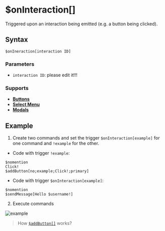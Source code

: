# $onInteraction[]
Triggered upon an interaction being emitted (e.g. a button being clicked).

## Syntax
```
$onIneraction[interaction ID]
```

### Parameters
- `interaction ID`: please edit it!!!

### Supports
- **[Buttons](../guides/buttons.md)**
- **[Select Menu](../guides/selectmenu.md)**
- **[Modals](../guides/modals.md)**

## Example
1. Create two commands and set the trigger `$onInteraction[example]` for one command and `!example` for the other.

- Code with trigger `!example`:
```
$nomention
Click!
$addButton[no;example;Click!;primary]
```
- Code with trigger `$onInteraction[example]`:
```
$nomention
$sendMessage[Hello $username!]
```
2. Execute commands

![example](https://user-images.githubusercontent.com/113303649/223438800-7323f05e-77b5-464e-9385-4f287ba3bcba.png)

> How [`$addButton[]`](../bdscript/addButton.md)  works?
